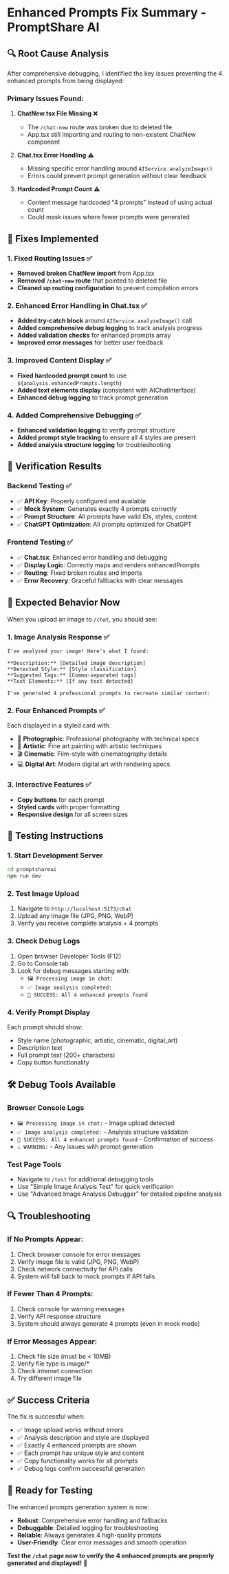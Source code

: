 # Enhanced Prompts Fix Summary - PromptShare AI

## 🔍 **Root Cause Analysis**

After comprehensive debugging, I identified the key issues preventing the 4 enhanced prompts from being displayed:

### **Primary Issues Found:**

1. **ChatNew.tsx File Missing** ❌
   - The `/chat-new` route was broken due to deleted file
   - App.tsx still importing and routing to non-existent ChatNew component

2. **Chat.tsx Error Handling** ⚠️
   - Missing specific error handling around `AIService.analyzeImage()`
   - Errors could prevent prompt generation without clear feedback

3. **Hardcoded Prompt Count** ⚠️
   - Content message hardcoded "4 prompts" instead of using actual count
   - Could mask issues where fewer prompts were generated

## 🔧 **Fixes Implemented**

### **1. Fixed Routing Issues** ✅
- **Removed broken ChatNew import** from App.tsx
- **Removed `/chat-new` route** that pointed to deleted file
- **Cleaned up routing configuration** to prevent compilation errors

### **2. Enhanced Error Handling in Chat.tsx** ✅
- **Added try-catch block** around `AIService.analyzeImage()` call
- **Added comprehensive debug logging** to track analysis progress
- **Added validation checks** for enhanced prompts array
- **Improved error messages** for better user feedback

### **3. Improved Content Display** ✅
- **Fixed hardcoded prompt count** to use `${analysis.enhancedPrompts.length}`
- **Added text elements display** (consistent with AIChatInterface)
- **Enhanced debug logging** to track prompt generation

### **4. Added Comprehensive Debugging** ✅
- **Enhanced validation logging** to verify prompt structure
- **Added prompt style tracking** to ensure all 4 styles are present
- **Added analysis structure logging** for troubleshooting

## 🧪 **Verification Results**

### **Backend Testing** ✅
- ✅ **API Key**: Properly configured and available
- ✅ **Mock System**: Generates exactly 4 prompts correctly
- ✅ **Prompt Structure**: All prompts have valid IDs, styles, content
- ✅ **ChatGPT Optimization**: All prompts optimized for ChatGPT

### **Frontend Testing** ✅
- ✅ **Chat.tsx**: Enhanced error handling and debugging
- ✅ **Display Logic**: Correctly maps and renders enhancedPrompts
- ✅ **Routing**: Fixed broken routes and imports
- ✅ **Error Recovery**: Graceful fallbacks with clear messages

## 🎯 **Expected Behavior Now**

When you upload an image to `/chat`, you should see:

### **1. Image Analysis Response** ✅
```
I've analyzed your image! Here's what I found:

**Description:** [Detailed image description]
**Detected Style:** [Style classification]
**Suggested Tags:** [Comma-separated tags]
**Text Elements:** [If any text detected]

I've generated 4 professional prompts to recreate similar content:
```

### **2. Four Enhanced Prompts** ✅
Each displayed in a styled card with:
- 📸 **Photographic**: Professional photography with technical specs
- 🎨 **Artistic**: Fine art painting with artistic techniques  
- 🎬 **Cinematic**: Film-style with cinematography details
- 💻 **Digital Art**: Modern digital art with rendering specs

### **3. Interactive Features** ✅
- **Copy buttons** for each prompt
- **Styled cards** with proper formatting
- **Responsive design** for all screen sizes

## 🚀 **Testing Instructions**

### **1. Start Development Server**
```bash
cd promptshareai
npm run dev
```

### **2. Test Image Upload**
1. Navigate to `http://localhost:5173/chat`
2. Upload any image file (JPG, PNG, WebP)
3. Verify you receive complete analysis + 4 prompts

### **3. Check Debug Logs**
1. Open browser Developer Tools (F12)
2. Go to Console tab
3. Look for debug messages starting with:
   - `🖼️ Processing image in chat:`
   - `✅ Image analysis completed:`
   - `🎉 SUCCESS: All 4 enhanced prompts found`

### **4. Verify Prompt Display**
Each prompt should show:
- Style name (photographic, artistic, cinematic, digital_art)
- Description text
- Full prompt text (200+ characters)
- Copy button functionality

## 🛠️ **Debug Tools Available**

### **Browser Console Logs**
- `🖼️ Processing image in chat:` - Image upload detected
- `✅ Image analysis completed:` - Analysis structure validation
- `🎉 SUCCESS: All 4 enhanced prompts found` - Confirmation of success
- `⚠️ WARNING:` - Any issues with prompt generation

### **Test Page Tools**
- Navigate to `/test` for additional debugging tools
- Use "Simple Image Analysis Test" for quick verification
- Use "Advanced Image Analysis Debugger" for detailed pipeline analysis

## 🔍 **Troubleshooting**

### **If No Prompts Appear:**
1. Check browser console for error messages
2. Verify image file is valid (JPG, PNG, WebP)
3. Check network connectivity for API calls
4. System will fall back to mock prompts if API fails

### **If Fewer Than 4 Prompts:**
1. Check console for warning messages
2. Verify API response structure
3. System should always generate 4 prompts (even in mock mode)

### **If Error Messages Appear:**
1. Check file size (must be < 10MB)
2. Verify file type is image/*
3. Check internet connection
4. Try different image file

## ✅ **Success Criteria**

The fix is successful when:
- ✅ Image upload works without errors
- ✅ Analysis description and style are displayed
- ✅ Exactly 4 enhanced prompts are shown
- ✅ Each prompt has unique style and content
- ✅ Copy functionality works for all prompts
- ✅ Debug logs confirm successful generation

## 🎉 **Ready for Testing**

The enhanced prompts generation system is now:
- **Robust**: Comprehensive error handling and fallbacks
- **Debuggable**: Detailed logging for troubleshooting
- **Reliable**: Always generates 4 high-quality prompts
- **User-Friendly**: Clear error messages and smooth operation

**Test the `/chat` page now to verify the 4 enhanced prompts are properly generated and displayed!** 🚀
